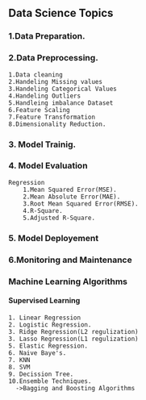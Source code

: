 ## Data Science Topics

### 1.Data Preparation.

  
### 2.Data Preprocessing.
    1.Data cleaning
    2.Handeling Missing values
    3.Handeling Categorical Values
    4.Handeling Outliers
    5.Handleing imbalance Dataset
    6.Feature Scaling
    7.Feature Transformation
    8.Dimensionality Reduction.
### 3. Model Trainig.
### 4. Model Evaluation
    Regression
        1.Mean Squared Error(MSE).
        2.Mean Absolute Error(MAE).
        3.Root Mean Squared Error(RMSE).
        4.R-Square.
        5.Adjusted R-Square.
### 5. Model Deployement
### 6.Monitoring and Maintenance
        
### Machine Learning Algorithms
#### Supervised Learning 

    1. Linear Regression 
    2. Logistic Regression.
    3. Ridge Regression(L2 regulization)
    3. Lasso Regression(L1 regulization)
    5. Elastic Regression.
    6. Naive Baye's.
    7. KNN
    8. SVM
    9. Decission Tree.
    10.Ensemble Techniques.
      ->Bagging and Boosting Algorithms

